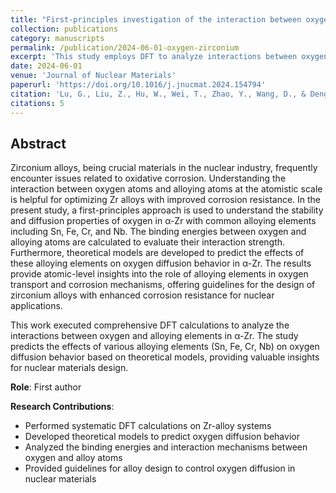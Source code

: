 ```yaml
---
title: "First-principles investigation of the interaction between oxygen and alloy atoms in α-zirconium"
collection: publications
category: manuscripts
permalink: /publication/2024-06-01-oxygen-zirconium
excerpt: 'This study employs DFT to analyze interactions between oxygen and alloying elements (Sn, Fe, Cr, Nb) in α-Zr, predicting their effects on oxygen diffusion based on theoretical models.'
date: 2024-06-01
venue: 'Journal of Nuclear Materials'
paperurl: 'https://doi.org/10.1016/j.jnucmat.2024.154794'
citation: 'Lu, G., Liu, Z., Hu, W., Wei, T., Zhao, Y., Wang, D., & Deng, H. (2024). &quot;First-principles investigation of the interaction between oxygen and alloy atoms in α-zirconium.&quot; <i>Journal of Nuclear Materials</i>. DOI: 10.1016/j.jnucmat.2024.154794'
citations: 5
---
```


## Abstract

Zirconium alloys, being crucial materials in the nuclear industry, frequently encounter issues related to oxidative corrosion. Understanding the interaction between oxygen atoms and alloying atoms at the atomistic scale is helpful for optimizing Zr alloys with improved corrosion resistance. In the present study, a first-principles approach is used to understand the stability and diffusion properties of oxygen in α-Zr with common alloying elements including Sn, Fe, Cr, and Nb. The binding energies between oxygen and alloying atoms are calculated to evaluate their interaction strength. Furthermore, theoretical models are developed to predict the effects of these alloying elements on oxygen diffusion behavior in α-Zr. The results provide atomic-level insights into the role of alloying elements in oxygen transport and corrosion mechanisms, offering guidelines for the design of zirconium alloys with enhanced corrosion resistance for nuclear applications.

This work executed comprehensive DFT calculations to analyze the interactions between oxygen and alloying elements in α-Zr. The study predicts the effects of various alloying elements (Sn, Fe, Cr, Nb) on oxygen diffusion behavior based on theoretical models, providing valuable insights for nuclear materials design.

**Role**: First author

**Research Contributions**:
- Performed systematic DFT calculations on Zr-alloy systems
- Developed theoretical models to predict oxygen diffusion behavior
- Analyzed the binding energies and interaction mechanisms between oxygen and alloy atoms
- Provided guidelines for alloy design to control oxygen diffusion in nuclear materials
